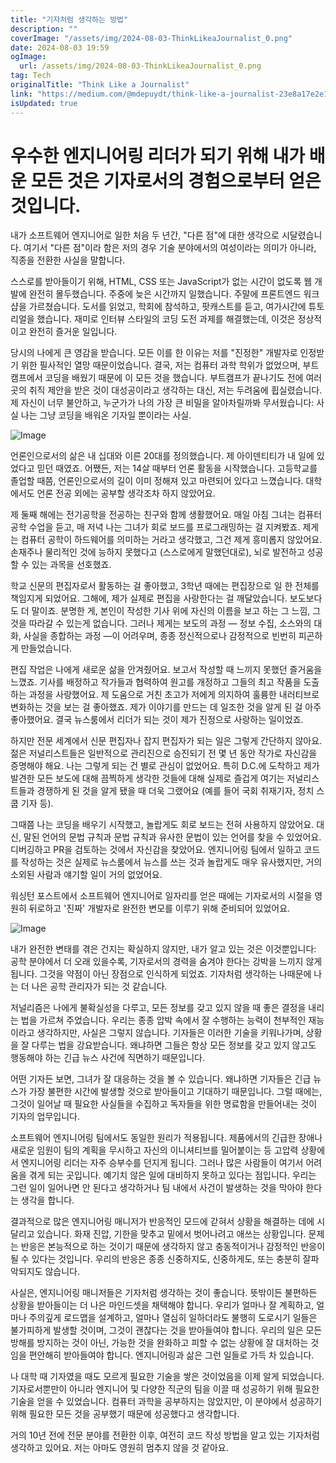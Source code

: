```yaml
---
title: "기자처럼 생각하는 방법"
description: ""
coverImage: "/assets/img/2024-08-03-ThinkLikeaJournalist_0.png"
date: 2024-08-03 19:59
ogImage:
  url: /assets/img/2024-08-03-ThinkLikeaJournalist_0.png
tag: Tech
originalTitle: "Think Like a Journalist"
link: "https://medium.com/@mdepuydt/think-like-a-journalist-23e8a17e2e11"
isUpdated: true
---
```


# 우수한 엔지니어링 리더가 되기 위해 내가 배운 모든 것은 기자로서의 경험으로부터 얻은 것입니다.

내가 소프트웨어 엔지니어로 일한 처음 두 년간, "다른 점"에 대한 생각으로 시달렸습니다. 여기서 "다른 점"이라 함은 저의 경우 기술 분야에서의 여성이라는 의미가 아니라, 직종을 전환한 사실을 말합니다.

스스로를 받아들이기 위해, HTML, CSS 또는 JavaScript가 없는 시간이 없도록 웹 개발에 완전히 몰두했습니다. 주중에 늦은 시간까지 일했습니다. 주말에 프론트엔드 워크샵을 가르쳤습니다. 도서를 읽었고, 학회에 참석하고, 팟캐스트를 듣고, 여가시간에 튜토리얼을 했습니다. 재미로 인터뷰 스타일의 코딩 도전 과제를 해결했는데, 이것은 정상적이고 완전히 즐거운 일입니다.

당시의 나에게 큰 영감을 받습니다. 모든 이를 한 이유는 저를 "진정한" 개발자로 인정받기 위한 필사적인 열망 때문이었습니다. 결국, 저는 컴퓨터 과학 학위가 없었으며, 부트캠프에서 코딩을 배웠기 때문에 이 모든 것을 했습니다. 부트캠프가 끝나기도 전에 여러 곳의 취직 제안을 받은 것이 대성공이라고 생각하는 대신, 저는 두려움에 휩실렸습니다. 제 자신이 너무 불안하고, 누군가가 나의 가장 큰 비밀을 알아차릴까봐 무서웠습니다: 사실 나는 그냥 코딩을 배워온 기자일 뿐이라는 사실.

<div class="content-ad"></div>

![Image](/assets/img/2024-08-03-ThinkLikeaJournalist_0.png)

언론인으로서의 삶은 내 십대와 이른 20대를 정의했습니다. 제 아이덴티티가 내 일에 있었다고 믿던 때였죠. 어쨌든, 저는 14살 때부터 언론 활동을 시작했습니다. 고등학교를 졸업할 때쯤, 언론인으로서의 길이 이미 정해져 있고 마련되어 있다고 느꼈습니다. 대학에서도 언론 전공 외에는 공부할 생각조차 하지 않았어요.

제 둘째 해에는 전기공학을 전공하는 친구와 함께 생활했어요. 매일 아침 그녀는 컴퓨터 공학 수업을 듣고, 매 저녁 나는 그녀가 회로 보드를 프로그래밍하는 걸 지켜봤죠. 제게는 컴퓨터 공학이 하드웨어를 의미하는 거라고 생각했고, 그건 제게 흥미롭지 않았어요. 손재주나 물리적인 것에 능하지 못했다고 (스스로에게 말했던대로), 뇌로 발전하고 성공할 수 있는 과목을 선호했죠.

학교 신문의 편집자로서 활동하는 걸 좋아했고, 3학년 때에는 편집장으로 일 한 전체를 책임지게 되었어요. 그해에, 제가 실제로 편집을 사랑한다는 걸 깨달았습니다. 보도보다도 더 말이죠. 분명한 게, 본인이 작성한 기사 위에 자신의 이름을 보고 하는 그 느낌, 그것을 따라갈 수 있는게 없습니다. 그러나 제게는 보도의 과정 — 정보 수집, 소스와의 대화, 사실을 종합하는 과정 —이 어려우며, 종종 정신적으로나 감정적으로 빈번히 피곤하게 만들었습니다.

<div class="content-ad"></div>

편집 작업은 나에게 새로운 삶을 안겨줬어요. 보고서 작성할 때 느끼지 못했던 즐거움을 느꼈죠. 기사를 배정하고 작가들과 협력하여 원고를 개정하고 그들의 최고 작품을 도출하는 과정을 사랑했어요. 제 도움으로 거친 초고가 저에게 의지하여 훌륭한 내러티브로 변화하는 것을 보는 걸 좋아했죠. 제가 이야기를 만드는 데 일조한 것을 알게 된 걸 아주 좋아했어요. 결국 뉴스룸에서 리더가 되는 것이 제가 진정으로 사랑하는 일이었죠.

하지만 전문 세계에서 신문 편집자나 잡지 편집자가 되는 일은 그렇게 간단하지 않아요. 젊은 저널리스트들은 일반적으로 관리진으로 승진되기 전 몇 년 동안 작가로 자신감을 증명해야 해요. 나는 그렇게 되는 건 별로 관심이 없었어요. 특히 D.C.에 도착하고 제가 발견한 모든 보도에 대해 끔찍하게 생각한 것들에 대해 실제로 즐겁게 여기는 저널리스트들과 경쟁하게 된 것을 알게 됐을 때 더욱 그랬어요 (예를 들어 국회 취재기자, 정치 스쿱 기자 등).

그때쯤 나는 코딩을 배우기 시작했고, 놀랍게도 회로 보드는 전혀 사용하지 않았어요. 대신, 말된 언어의 문법 규칙과 문법 규칙과 유사한 문법이 있는 언어를 찾을 수 있었어요. 디버깅하고 PR을 검토하는 것에서 자신감을 찾았어요. 엔지니어링 팀에서 일하고 코드를 작성하는 것은 실제로 뉴스룸에서 뉴스를 쓰는 것과 놀랍게도 매우 유사했지만, 거의 소외된 사람과 얘기할 일이 거의 없었어요.

워싱턴 포스트에서 소프트웨어 엔지니어로 일자리를 얻은 때에는 기자로서의 시절을 영원히 뒤로하고 '진짜' 개발자로 완전한 변모를 이루기 위해 준비되어 있었어요.

<div class="content-ad"></div>

![Image](/assets/img/2024-08-03-ThinkLikeaJournalist_1.png)

내가 완전한 변태를 겪은 건지는 확실하지 않지만, 내가 알고 있는 것은 이것뿐입니다: 공학 분야에서 더 오래 있을수록, 기자로서의 경력을 숨겨야 한다는 강박을 느끼지 않게 됩니다. 그것을 약점이 아닌 장점으로 인식하게 되었죠. 기자처럼 생각하는 나때문에 나는 더 나은 공학 관리자가 되는 것 같습니다.

저널리즘은 나에게 불확실성을 다루고, 모든 정보를 갖고 있지 않을 때 좋은 결정을 내리는 법을 가르쳐 주었습니다. 우리는 종종 압박 속에서 잘 수행하는 능력이 천부적인 재능이라고 생각하지만, 사실은 그렇지 않습니다. 기자들은 이러한 기술을 키워나가며, 상황을 잘 다루는 법을 강요받습니다. 왜냐하면 그들은 항상 모든 정보를 갖고 있지 않고도 행동해야 하는 긴급 뉴스 사건에 직면하기 때문입니다.

어떤 기자든 보면, 그녀가 잘 대응하는 것을 볼 수 있습니다. 왜냐하면 기자들은 긴급 뉴스가 가장 불편한 시간에 발생할 것으로 받아들이고 기대하기 때문입니다. 그럴 때에는, 그것이 일어날 때 필요한 사실들을 수집하고 독자들을 위한 명료함을 만들어내는 것이 기자의 업무입니다.

<div class="content-ad"></div>

소프트웨어 엔지니어링 팀에서도 동일한 원리가 적용됩니다. 제품에서의 긴급한 장애나 새로운 임원이 팀의 계획을 무시하고 자신의 이니셔티브를 밀어붙이는 등 고압력 상황에서 엔지니어링 리더는 자주 승부수를 던지게 됩니다. 그러나 많은 사람들이 여기서 어려움을 겪게 되는 곳입니다. 예기치 않은 일에 대비하지 못하고 있다는 점입니다. 우리는 그런 일이 일어나면 안 된다고 생각하거나 팀 내에서 사건이 발생하는 것을 막아야 한다는 생각을 합니다.

결과적으로 많은 엔지니어링 매니저가 반응적인 모드에 갇혀서 상황을 해결하는 데에 시달리고 있습니다. 화재 진압, 기한을 맞추고 밑에서 벗어나려고 애쓰는 상황입니다. 문제는 반응은 본능적으로 하는 것이기 때문에 생각하지 않고 충동적이거나 감정적인 반응이 될 수 있다는 것입니다. 우리의 반응은 종종 신중하지도, 신중하게도, 또는 충분히 잘파악되지도 않습니다.

사실은, 엔지니어링 매니저들은 기자처럼 생각하는 것이 좋습니다. 뜻밖이든 불편하든 상황을 받아들이는 더 나은 마인드셋을 채택해야 합니다. 우리가 얼마나 잘 계획하고, 얼마나 주의깊게 로드맵을 설계하고, 얼마나 열심히 일하더라도 불행히 도로시기 일들은 불가피하게 발생할 것이며, 그것이 괜찮다는 것을 받아들여야 합니다. 우리의 일은 모든 방해를 방지하는 것이 아닌, 가능한 것을 완화하고 피할 수 없는 상황에 잘 대처하는 것임을 편안해히 받아들여야 합니다. 엔지니어링과 삶은 그런 일들로 가득 차 있습니다.

나 대학 때 기자였을 때도 모르게 필요한 기술을 쌓은 것이었음을 이제 알게 되었습니다. 기자로서뿐만이 아니라 엔지니어 및 다양한 직군의 팀을 이끌 때 성공하기 위해 필요한 기술을 얻을 수 있었습니다. 컴퓨터 과학을 공부하지는 않았지만, 이 분야에서 성공하기 위해 필요한 모든 것을 공부했기 때문에 성공했다고 생각합니다.

<div class="content-ad"></div>

거의 10년 전에 전문 분야를 전환한 이후, 여전히 코드 작성 방법을 알고 있는 기자처럼 생각하고 있어요. 저는 아마도 영원히 멈추지 않을 것 같아요.
